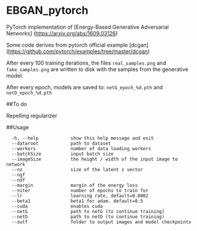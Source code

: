 # EBGAN_pytorch

PyTorch implementation of [Energy-Based Generative Adversarial Networks] (https://arxiv.org/abs/1609.03126)

Some code derives from pytorch official example [dcgan] (https://github.com/pytorch/examples/tree/master/dcgan)

After every 100 training iterations, the files `real_samples.png` and `fake_samples.png` are written to disk
with the samples from the generative model.

After every epoch, models are saved to: `netG_epoch_%d.pth` and `netD_epoch_%d.pth`

##To do

Repelling regularizer

##Usage
```
  -h, --help            show this help message and exit
  --dataroot            path to dataset
  --workers             number of data loading workers
  --batchSize           input batch size
  --imageSize           the height / width of the input image to network             
  --nz                  size of the latent z vector
  --ngf 
  --ndf  
  --margin              margin of the energy loss
  --niter               number of epochs to train for
  --lr                  learning rate, default=0.0002
  --beta1               beta1 for adam. default=0.5
  --cuda                enables cuda
  --netG                path to netG (to continue training)
  --netD                path to netD (to continue training)
  --outf                folder to output images and model checkpoints
```
